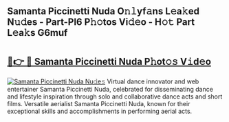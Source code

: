 ## Samanta Piccinetti Nuda O𝚗𝚕yf𝚊ns L𝚎a𝚔ed N𝚞𝚍es - Part-PI6 P𝚑𝚘tos Vi𝚍𝚎o - H𝚘𝚝 Part L𝚎a𝚔s G6muf

# <h2><a href="http://kf7s29i.oniu.top/?m=Samanta+Piccinetti+Nuda">🔗👉 🔴 Samanta Piccinetti Nuda P𝚑ot𝚘𝚜 V𝚒d𝚎o</a></h2>

[![Samanta Piccinetti Nuda Nu𝚍e𝚜](https://i.imgur.com/0qMVB7G.gif)](http://kf7s29i.oniu.top/?m=Samanta+Piccinetti+Nuda)
Virtual dance innovator and web entertainer Samanta Piccinetti Nuda, celebrated for disseminating dance and lifestyle inspiration through solo and collaborative dance acts and short films. Versatile aerialist Samanta Piccinetti Nuda, known for their exceptional skills and accomplishments in performing aerial acts.  
